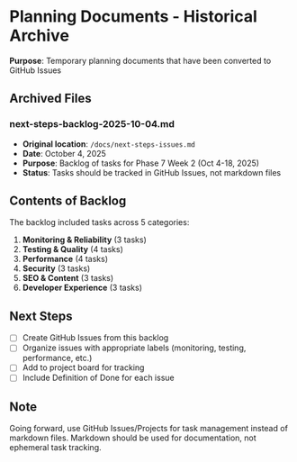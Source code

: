 # Planning Documents - Historical Archive

**Purpose**: Temporary planning documents that have been converted to GitHub Issues

## Archived Files

### next-steps-backlog-2025-10-04.md
- **Original location**: `/docs/next-steps-issues.md`
- **Date**: October 4, 2025
- **Purpose**: Backlog of tasks for Phase 7 Week 2 (Oct 4-18, 2025)
- **Status**: Tasks should be tracked in GitHub Issues, not markdown files

## Contents of Backlog

The backlog included tasks across 5 categories:
1. **Monitoring & Reliability** (3 tasks)
2. **Testing & Quality** (4 tasks)
3. **Performance** (4 tasks)
4. **Security** (3 tasks)
5. **SEO & Content** (3 tasks)
6. **Developer Experience** (3 tasks)

## Next Steps

- [ ] Create GitHub Issues from this backlog
- [ ] Organize issues with appropriate labels (monitoring, testing, performance, etc.)
- [ ] Add to project board for tracking
- [ ] Include Definition of Done for each issue

## Note

Going forward, use GitHub Issues/Projects for task management instead of markdown files. Markdown should be used for documentation, not ephemeral task tracking.
